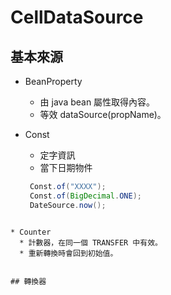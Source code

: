 

# CellDataSource


## 基本來源

* BeanProperty
  * 由 java bean 屬性取得內容。
  * 等效 dataSource(propName)。

* Const 
  * 定字資訊
  * 當下日期物件
   ``` java
    Const.of("XXXX");
    Const.of(BigDecimal.ONE);
    DateSource.now();
```
    
* Counter 
  * 計數器，在同一個 TRANSFER 中有效。
  * 重新轉換時會回到初始值。


## 轉換器